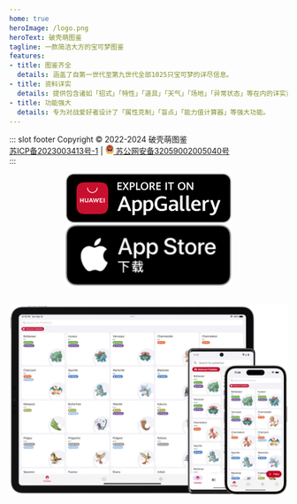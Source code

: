 ```yaml
---
home: true
heroImage: /logo.png
heroText: 破壳萌图鉴
tagline: 一款简洁大方的宝可梦图鉴
features:
- title: 图鉴齐全
  details: 涵盖了自第一世代至第九世代全部1025只宝可梦的详尽信息。
- title: 资料详实
  details: 提供包含诸如「招式」「特性」「道具」「天气」「场地」「异常状态」等在内的详实资料。
- title: 功能强大
  details: 专为对战爱好者设计了「属性克制」「盲点」「能力值计算器」等强大功能。
---
```


::: slot footer
Copyright © 2022-2024 破壳萌图鉴 \
 [苏ICP备2023003413号-1](https://beian.miit.gov.cn/) | <img src="../docs/.vuepress/public/beian.png" alt="beian" style="width: 15px;"/>[ 苏公网安备32059002005040号	
](https://beian.mps.gov.cn/#/query/webSearch?code=32059002005040)
:::

<a href="https://url.cloud.huawei.com/nlFEFYg8Cc?shareTo=qrcode">
<div align="center">
<img src="../docs/.vuepress/public/app-gallery-badge-en.png" alt="hero" style="width: 300px;"/>
</div>
</a>

<a href="https://apps.apple.com/us/app/pocket-gallery-app/id6464266038">
<div align="center">
<img src="../docs/.vuepress/public/app-store-badge-zh-hans.svg" alt="hero" style="width: 300px;"/>
</div>
</a>

\
![hero](../docs/.vuepress/public/hero.png)